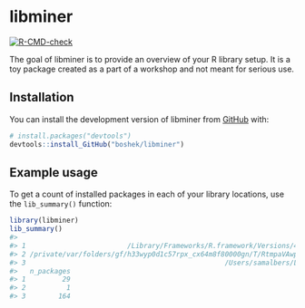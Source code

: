 
<!-- README.md is generated from README.Rmd. Please edit that file -->

# libminer

<!-- badges: start -->

[![R-CMD-check](https://github.com/boshek/libminer/actions/workflows/R-CMD-check.yaml/badge.svg)](https://github.com/boshek/libminer/actions/workflows/R-CMD-check.yaml)
<!-- badges: end -->

The goal of libminer is to provide an overview of your R library setup.
It is a toy package created as a part of a workshop and not meant for
serious use.

## Installation

You can install the development version of libminer from
[GitHub](https://GitHub.com/) with:

``` r
# install.packages("devtools")
devtools::install_GitHub("boshek/libminer")
```

## Example usage

To get a count of installed packages in each of your library locations,
use the `lib_summary()` function:

``` r
library(libminer)
lib_summary()
#>                                                                                        Library
#> 1                         /Library/Frameworks/R.framework/Versions/4.4-arm64/Resources/library
#> 2 /private/var/folders/gf/h33wyp0d1c57rpx_cx64m8f80000gn/T/RtmpaVAwpY/temp_libpath6ca76b935c33
#> 3                                                 /Users/samalbers/Library/R/arm64/4.4/library
#>   n_packages
#> 1         29
#> 2          1
#> 3        164
```
